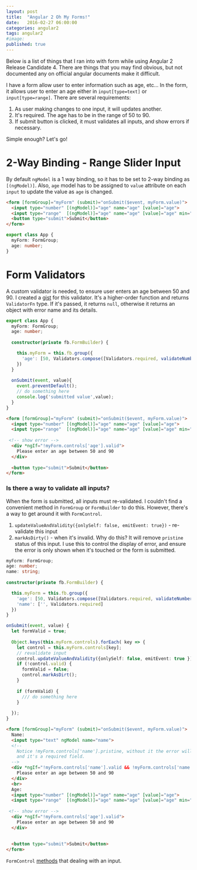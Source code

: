 ```yaml
---
layout: post
title:  "Angular 2 Oh My Forms!"
date:   2016-02-27 06:00:00
categories: angular2
tags: angular2
#image:
published: true
---
```


Below is a list of things that I ran into with form while using Angular 2 Release Candidate 4. 
There are things that you may find obvious, but not documented any on official angular documents make it difficult.

I have a form allow user to enter information such as age, etc... In the form, it allows user to enter an age either in `input[type=text]`
or `input[type=range]`. There are several requirements:

1. As user making changes to one input, it will updates another. 
2. It's required. The age has to be in the range of 50 to 90.
3. If submit button is clicked, it must validates all inputs, and show errors if necessary.
  
Simple enough? Let's go!

2-Way Binding - Range Slider Input
==================================

By default `ngModel` is a 1 way binding, so it has to be set to 2-way binding as `[(ngModel)]`. Also, `age` model has to be
assigned to `value` attribute on each `input` to update the value as `age` is changed.

```html
<form [formGroup]="myForm" (submit)="onSubmit($event, myForm.value)">
  <input type="number" [(ngModel)]="age" name="age" [value]="age">
  <input type="range"  [(ngModel)]="age" name="age" [value]="age" min="50" max="90" step="1">
  <button type="submit">Submit</button>
</form>
```

```ts
export class App {
  myForm: FormGroup;
  age: number;
}
```

Form Validators 
===============

A custom validator is needed, to ensure user enters an age between 50 and 90. I created a [gist](https://gist.github.com/lancevo/bedaec7c7dfbecd9cb37544e85038553) for this validator. It's a higher-order function and returns `ValidatorFn` type. If it's passed, it returns `null`, otherwise it returns an object with error name and its details.

```ts
export class App {
  myForm: FormGroup;
  age: number;
  
  constructor(private fb.FormBuilder) {

    this.myForm = this.fb.group({
      'age': [50, Validators.compose([Validators.required, validateNumberRange(50, 90)])]
    })
  }
  
  onSubmit(event, value){
    event.preventDefault();
    // do something here
    console.log('submitted value',value);
  }
}
```

```html
<form [formGroup]="myForm" (submit)="onSubmit($event, myForm.value)">
  <input type="number" [(ngModel)]="age" name="age" [value]="age">
  <input type="range"  [(ngModel)]="age" name="age" [value]="age" min="50" max="90" step="1">
  
 <!-- show error -->
  <div *ngIf="!myForm.controls['age'].valid">
    Please enter an age between 50 and 90
  </div>
  
  <button type="submit">Submit</button>
</form>
```

### Is there a way to validate all inputs? 
When the form is submitted, all inputs must re-validated. I couldn't find a convenient method in `FormGroup` or `FormBuilder` to do this. However, there's a way to get around it with `FormControl`.

1. `updateValueAndValidity({onlySelf: false, emitEvent: true})` - re-validate this input
2. `markAsDirty()` - when it's invalid. Why do this? It will remove `pristine` status of this input. I use this to control the display of error, and ensure the error is only shown when it's touched or the form is submitted. 



```ts
myForm: FormGroup;
age: number;
name: string;
  
constructor(private fb.FormBuilder) {

  this.myForm = this.fb.group({
    'age': [50, Validators.compose([Validators.required, validateNumberRange(50, 90)])],
    'name': ['', Validators.required]
  })
}

onSubmit(event, value) {
  let formValid = true;
  
  Object.keys(this.myForm.controls).forEach( key => {
    let control = this.myForm.controls[key];
    // revalidate input
    control.updateValueAndValidity({onlySelf: false, emitEvent: true });
    if (!control.valid) {
      formValid = false;
      control.markAsDirt();
    }
    
    if (formValid) {
      /// do something here
    }
  
  });
}
```

```html
<form [formGroup]="myForm" (submit)="onSubmit($event, myForm.value)">
  Name:
  <input type="text" ngModel name="name">
  <!-- 
    Notice !myForm.controls['name'].pristine, without it the error will display instantly because the initial value is empty,
    and it's a required field.
  -->
  <div *ngIf="!myForm.controls['name'].valid && !myForm.controls['name'].pristine">
    Please enter an age between 50 and 90
  </div>
  <br>
  Age:
  <input type="number" [(ngModel)]="age" name="age" [value]="age">
  <input type="range"  [(ngModel)]="age" name="age" [value]="age" min="50" max="90" step="1">
  
 <!-- show error -->
  <div *ngIf="!myForm.controls['age'].valid">
    Please enter an age between 50 and 90
  </div>
 
  
  <button type="submit">Submit</button>
</form>
```

`FormControl` [methods](https://angular.io/docs/ts/latest/api/common/index/AbstractControl-class.html) that dealing with an input. 

